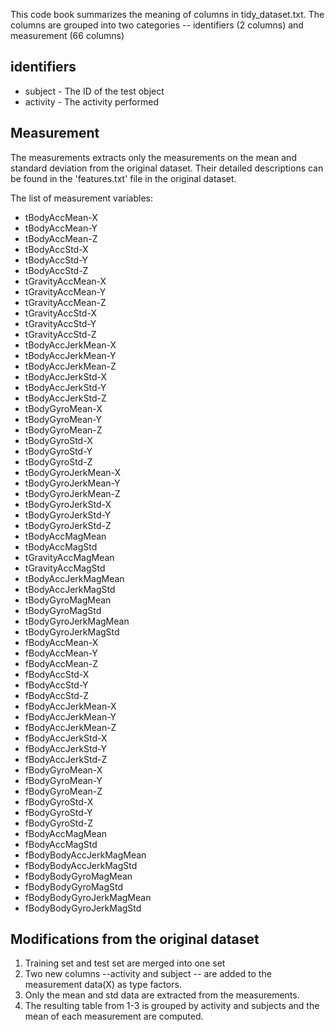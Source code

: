 This code book summarizes the meaning of columns in tidy_dataset.txt. 
The columns are grouped into two categories -- identifiers (2 columns) and measurement (66 columns)

## identifiers
* subject - The ID of the test object
* activity - The activity performed

## Measurement 
The measurements extracts only the measurements on the mean and standard deviation from the original dataset. 
Their detailed descriptions can be found in the 'features.txt' file in the original dataset. 

The list of measurement variables:
* tBodyAccMean-X 
* tBodyAccMean-Y 
* tBodyAccMean-Z 
* tBodyAccStd-X 
* tBodyAccStd-Y 
* tBodyAccStd-Z 
* tGravityAccMean-X 
* tGravityAccMean-Y 
* tGravityAccMean-Z 
* tGravityAccStd-X 
* tGravityAccStd-Y 
* tGravityAccStd-Z 
* tBodyAccJerkMean-X 
* tBodyAccJerkMean-Y 
* tBodyAccJerkMean-Z 
* tBodyAccJerkStd-X 
* tBodyAccJerkStd-Y 
* tBodyAccJerkStd-Z 
* tBodyGyroMean-X 
* tBodyGyroMean-Y 
* tBodyGyroMean-Z 
* tBodyGyroStd-X 
* tBodyGyroStd-Y 
* tBodyGyroStd-Z 
* tBodyGyroJerkMean-X 
* tBodyGyroJerkMean-Y 
* tBodyGyroJerkMean-Z 
* tBodyGyroJerkStd-X 
* tBodyGyroJerkStd-Y 
* tBodyGyroJerkStd-Z 
* tBodyAccMagMean 
* tBodyAccMagStd 
* tGravityAccMagMean 
* tGravityAccMagStd 
* tBodyAccJerkMagMean 
* tBodyAccJerkMagStd 
* tBodyGyroMagMean 
* tBodyGyroMagStd 
* tBodyGyroJerkMagMean 
* tBodyGyroJerkMagStd 
* fBodyAccMean-X 
* fBodyAccMean-Y 
* fBodyAccMean-Z 
* fBodyAccStd-X 
* fBodyAccStd-Y 
* fBodyAccStd-Z 
* fBodyAccJerkMean-X 
* fBodyAccJerkMean-Y 
* fBodyAccJerkMean-Z 
* fBodyAccJerkStd-X 
* fBodyAccJerkStd-Y 
* fBodyAccJerkStd-Z 
* fBodyGyroMean-X 
* fBodyGyroMean-Y 
* fBodyGyroMean-Z 
* fBodyGyroStd-X 
* fBodyGyroStd-Y 
* fBodyGyroStd-Z 
* fBodyAccMagMean 
* fBodyAccMagStd 
* fBodyBodyAccJerkMagMean 
* fBodyBodyAccJerkMagStd 
* fBodyBodyGyroMagMean 
* fBodyBodyGyroMagStd 
* fBodyBodyGyroJerkMagMean 
* fBodyBodyGyroJerkMagStd

## Modifications from the original dataset

1. Training set and test set are merged into one set
2. Two new columns --activity  and subject -- are added to the measurement data(X) as type factors. 
3. Only the mean and std data are extracted from the measurements. 
4. The resulting table from 1-3 is grouped by activity and subjects and the mean of each measurement are computed. 